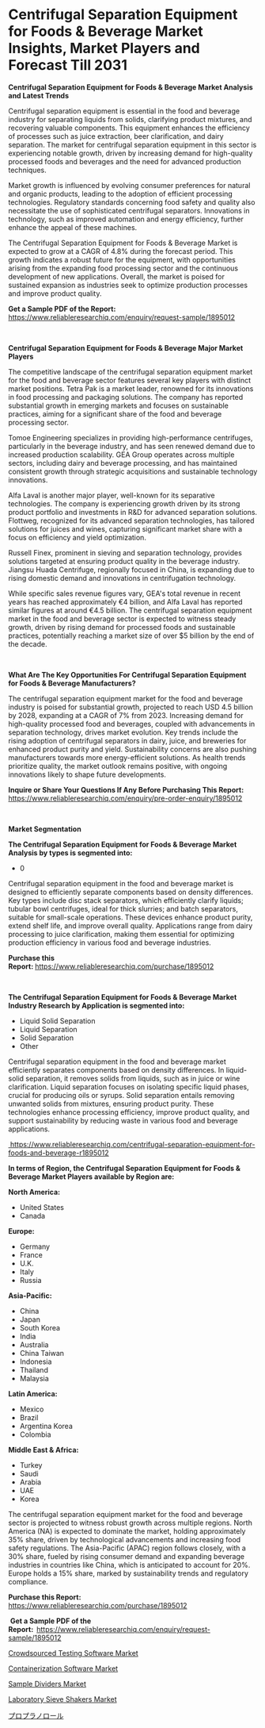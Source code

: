 <p><h1>Centrifugal Separation Equipment for Foods & Beverage Market Insights, Market Players and Forecast Till 2031</h1></p><p><strong>Centrifugal Separation Equipment for Foods & Beverage Market Analysis and Latest Trends</strong></p>
<p><p>Centrifugal separation equipment is essential in the food and beverage industry for separating liquids from solids, clarifying product mixtures, and recovering valuable components. This equipment enhances the efficiency of processes such as juice extraction, beer clarification, and dairy separation. The market for centrifugal separation equipment in this sector is experiencing notable growth, driven by increasing demand for high-quality processed foods and beverages and the need for advanced production techniques.</p><p>Market growth is influenced by evolving consumer preferences for natural and organic products, leading to the adoption of efficient processing technologies. Regulatory standards concerning food safety and quality also necessitate the use of sophisticated centrifugal separators. Innovations in technology, such as improved automation and energy efficiency, further enhance the appeal of these machines.</p><p>The Centrifugal Separation Equipment for Foods & Beverage Market is expected to grow at a CAGR of 4.8% during the forecast period. This growth indicates a robust future for the equipment, with opportunities arising from the expanding food processing sector and the continuous development of new applications. Overall, the market is poised for sustained expansion as industries seek to optimize production processes and improve product quality.</p></p>
<p><strong>Get a Sample PDF of the Report:&nbsp;</strong> <a href="https://www.reliableresearchiq.com/enquiry/request-sample/1895012?utm_campaign=101&utm_medium=2&utm_source=Github&utm_content=ia&utm_term=24102024&utm_id=centrifugal-separation-equipment-for-foods-beverage">https://www.reliableresearchiq.com/enquiry/request-sample/1895012</a></p>
<p>&nbsp;</p>
<p><strong>Centrifugal Separation Equipment for Foods & Beverage Major Market Players</strong></p>
<p><p>The competitive landscape of the centrifugal separation equipment market for the food and beverage sector features several key players with distinct market positions. Tetra Pak is a market leader, renowned for its innovations in food processing and packaging solutions. The company has reported substantial growth in emerging markets and focuses on sustainable practices, aiming for a significant share of the food and beverage processing sector.</p><p>Tomoe Engineering specializes in providing high-performance centrifuges, particularly in the beverage industry, and has seen renewed demand due to increased production scalability. GEA Group operates across multiple sectors, including dairy and beverage processing, and has maintained consistent growth through strategic acquisitions and sustainable technology innovations.</p><p>Alfa Laval is another major player, well-known for its separative technologies. The company is experiencing growth driven by its strong product portfolio and investments in R&D for advanced separation solutions. Flottweg, recognized for its advanced separation technologies, has tailored solutions for juices and wines, capturing significant market share with a focus on efficiency and yield optimization.</p><p>Russell Finex, prominent in sieving and separation technology, provides solutions targeted at ensuring product quality in the beverage industry. Jiangsu Huada Centrifuge, regionally focused in China, is expanding due to rising domestic demand and innovations in centrifugation technology.</p><p>While specific sales revenue figures vary, GEA's total revenue in recent years has reached approximately €4 billion, and Alfa Laval has reported similar figures at around €4.5 billion. The centrifugal separation equipment market in the food and beverage sector is expected to witness steady growth, driven by rising demand for processed foods and sustainable practices, potentially reaching a market size of over $5 billion by the end of the decade.</p></p>
<p>&nbsp;</p>
<p><strong>What Are The Key Opportunities For Centrifugal Separation Equipment for Foods & Beverage Manufacturers?</strong></p>
<p><p>The centrifugal separation equipment market for the food and beverage industry is poised for substantial growth, projected to reach USD 4.5 billion by 2028, expanding at a CAGR of 7% from 2023. Increasing demand for high-quality processed food and beverages, coupled with advancements in separation technology, drives market evolution. Key trends include the rising adoption of centrifugal separators in dairy, juice, and breweries for enhanced product purity and yield. Sustainability concerns are also pushing manufacturers towards more energy-efficient solutions. As health trends prioritize quality, the market outlook remains positive, with ongoing innovations likely to shape future developments.</p></p>
<p><strong>Inquire or Share Your Questions If Any Before Purchasing This Report:</strong> <a href="https://www.reliableresearchiq.com/enquiry/pre-order-enquiry/1895012?utm_campaign=101&utm_medium=2&utm_source=Github&utm_content=ia&utm_term=24102024&utm_id=centrifugal-separation-equipment-for-foods-beverage">https://www.reliableresearchiq.com/enquiry/pre-order-enquiry/1895012</a></p>
<p>&nbsp;</p>
<p><strong>Market Segmentation</strong></p>
<p><strong>The Centrifugal Separation Equipment for Foods & Beverage Market Analysis by types is segmented into:</strong></p>
<p><ul><li>0</li></ul></p>
<p><p>Centrifugal separation equipment in the food and beverage market is designed to efficiently separate components based on density differences. Key types include disc stack separators, which efficiently clarify liquids; tubular bowl centrifuges, ideal for thick slurries; and batch separators, suitable for small-scale operations. These devices enhance product purity, extend shelf life, and improve overall quality. Applications range from dairy processing to juice clarification, making them essential for optimizing production efficiency in various food and beverage industries.</p></p>
<p><strong>Purchase this Report:&nbsp;</strong><a href="https://www.reliableresearchiq.com/purchase/1895012?utm_campaign=101&utm_medium=2&utm_source=Github&utm_content=ia&utm_term=24102024&utm_id=centrifugal-separation-equipment-for-foods-beverage">https://www.reliableresearchiq.com/purchase/1895012</a></p>
<p>&nbsp;</p>
<p><strong>The Centrifugal Separation Equipment for Foods & Beverage Market Industry Research by Application is segmented into:</strong></p>
<p><ul><li>Liquid Solid Separation</li><li>Liquid Separation</li><li>Solid Separation</li><li>Other</li></ul></p>
<p><p>Centrifugal separation equipment in the food and beverage market efficiently separates components based on density differences. In liquid-solid separation, it removes solids from liquids, such as in juice or wine clarification. Liquid separation focuses on isolating specific liquid phases, crucial for producing oils or syrups. Solid separation entails removing unwanted solids from mixtures, ensuring product purity. These technologies enhance processing efficiency, improve product quality, and support sustainability by reducing waste in various food and beverage applications.</p></p>
<p><a href="https://www.reliableresearchiq.com/centrifugal-separation-equipment-for-foods-and-beverage-r1895012?utm_campaign=101&utm_medium=2&utm_source=Github&utm_content=ia&utm_term=24102024&utm_id=centrifugal-separation-equipment-for-foods-beverage">&nbsp;https://www.reliableresearchiq.com/centrifugal-separation-equipment-for-foods-and-beverage-r1895012</a></p>
<p><strong>In terms of Region, the Centrifugal Separation Equipment for Foods & Beverage Market Players available by Region are:</strong></p>
<p>
    <p> <strong> North America: </strong>
        <ul>
            <li>United States</li>
            <li>Canada</li>
        </ul>
        </p> 
    <p> <strong> Europe: </strong>
        <ul>
            <li>Germany</li>
            <li>France</li>
            <li>U.K.</li>
            <li>Italy</li>
            <li>Russia</li>
        </ul>
        </p> 
    <p> <strong> Asia-Pacific: </strong>
        <ul>
            <li>China</li>
            <li>Japan</li>
            <li>South Korea</li>
            <li>India</li>
            <li>Australia</li>
            <li>China Taiwan</li>
            <li>Indonesia</li>
            <li>Thailand</li>
            <li>Malaysia</li>
        </ul>
        </p> 
    <p> <strong> Latin America: </strong>
        <ul>
            <li>Mexico</li>
            <li>Brazil</li>
            <li>Argentina Korea</li>
            <li>Colombia</li>
        </ul>
        </p> 
    <p> <strong> Middle East & Africa: </strong>
        <ul>
            <li>Turkey</li>
            <li>Saudi</li>
            <li>Arabia</li>
            <li>UAE</li>
            <li>Korea</li>
        </ul>
    </p>
    </p>
<p><p>The centrifugal separation equipment market for the food and beverage sector is projected to witness robust growth across multiple regions. North America (NA) is expected to dominate the market, holding approximately 35% share, driven by technological advancements and increasing food safety regulations. The Asia-Pacific (APAC) region follows closely, with a 30% share, fueled by rising consumer demand and expanding beverage industries in countries like China, which is anticipated to account for 20%. Europe holds a 15% share, marked by sustainability trends and regulatory compliance.</p></p>
<p><strong>Purchase this Report: </strong><a href="https://www.reliableresearchiq.com/purchase/1895012?utm_campaign=101&utm_medium=2&utm_source=Github&utm_content=ia&utm_term=24102024&utm_id=centrifugal-separation-equipment-for-foods-beverage">https://www.reliableresearchiq.com/purchase/1895012</a></p>
<p>&nbsp;<strong>Get a Sample PDF of the Report:&nbsp;&nbsp;</strong><a href="https://www.reliableresearchiq.com/enquiry/request-sample/1895012?utm_campaign=101&utm_medium=2&utm_source=Github&utm_content=ia&utm_term=24102024&utm_id=centrifugal-separation-equipment-for-foods-beverage">https://www.reliableresearchiq.com/enquiry/request-sample/1895012</a></p>
<p><strong></strong></p>
<p><p><a href="https://github.com/ellenqyqdyches/Market-Research-Report-List-1/blob/main/crowdsourced-testing-software-market.md?utm_campaign=101&utm_medium=2&utm_source=Github&utm_content=ia&utm_term=24102024&utm_id=centrifugal-separation-equipment-for-foods-beverage">Crowdsourced Testing Software Market</a></p><p><a href="https://github.com/azucena6lzcou/Market-Research-Report-List-1/blob/main/containerization-software-market.md?utm_campaign=101&utm_medium=2&utm_source=Github&utm_content=ia&utm_term=24102024&utm_id=centrifugal-separation-equipment-for-foods-beverage">Containerization Software Market</a></p><p><a href="https://issuu.com/reportprime-2/docs/sample-dividers-market-size-2030.pp_0903631deef11a?utm_campaign=101&utm_medium=2&utm_source=Github&utm_content=ia&utm_term=24102024&utm_id=centrifugal-separation-equipment-for-foods-beverage">Sample Dividers Market</a></p><p><a href="https://issuu.com/reportprime-2/docs/laboratory-sieve-shakers-market-siz_55a6d92841166c?utm_campaign=101&utm_medium=2&utm_source=Github&utm_content=ia&utm_term=24102024&utm_id=centrifugal-separation-equipment-for-foods-beverage">Laboratory Sieve Shakers Market</a></p><p><a href="https://github.com/lababdou/Market-Research-Report-List-6/blob/main/578526420242.md?utm_campaign=101&utm_medium=2&utm_source=Github&utm_content=ia&utm_term=24102024&utm_id=centrifugal-separation-equipment-for-foods-beverage">プロプラノロール</a></p></p>